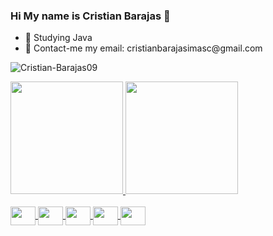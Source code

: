 ### Hi My name is Cristian Barajas 👋

<ul>
  <li>🌱 Studying Java</li>
  <li>📖 Contact-me my email: cristianbarajasimasc@gmail.com</li>
</ul>
<p align="left"> <img src="https://komarev.com/ghpvc/?username=Cristian-Barajas09&label=Profile%20views&color=0e75b6&style=flat" alt="Cristian-Barajas09" /> </p>

<div>
  <a href="https://github.com/Cristian-Barajas09">
  <img height="180em" src="https://github-readme-stats.vercel.app/api?username=Cristian-Barajas09&show_icons=true&include_all_commits=true&count_private=true"/>
  <img height="180em" src="https://github-readme-stats-eight-theta.vercel.app/api/top-langs/?username=Cristian-Barajas09&layout=compact&langs_count=8&theme=tokyonight"/>
</div>
<div style="display:inline_block"><br>
    <img src="https://cdn.jsdelivr.net/gh/devicons/devicon/icons/javascript/javascript-original.svg" height="30" width="40" align="center"/>
    <img src="https://cdn.jsdelivr.net/gh/devicons/devicon/icons/nodejs/nodejs-original.svg" height="30" width="40" align="center" />
    <img src="https://cdn.jsdelivr.net/gh/devicons/devicon/icons/java/java-original.svg" height="30" width="40" align="center"/>
    <img src="https://cdn.jsdelivr.net/gh/devicons/devicon/icons/mysql/mysql-original-wordmark.svg" height="30" width="40" align="center"/>
    <img src="https://cdn.jsdelivr.net/gh/devicons/devicon/icons/python/python-original.svg" height="30" width="40" align="center"/>
</div>
